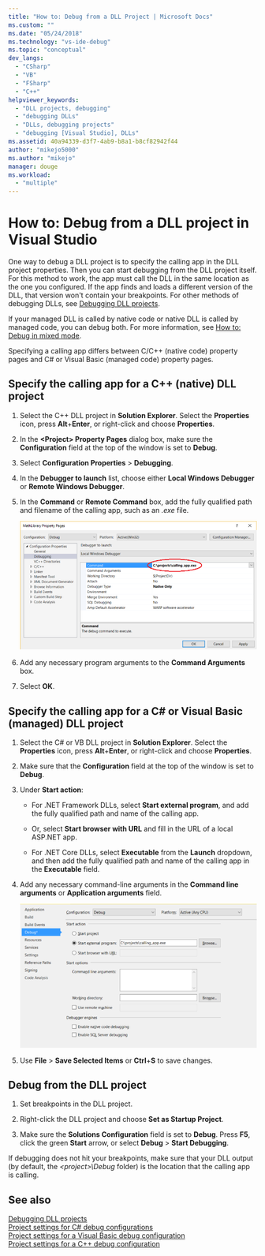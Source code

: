 ```yaml
---
title: "How to: Debug from a DLL Project | Microsoft Docs"
ms.custom: ""
ms.date: "05/24/2018"
ms.technology: "vs-ide-debug"
ms.topic: "conceptual"
dev_langs: 
  - "CSharp"
  - "VB"
  - "FSharp"
  - "C++"
helpviewer_keywords: 
  - "DLL projects, debugging"
  - "debugging DLLs"
  - "DLLs, debugging projects"
  - "debugging [Visual Studio], DLLs"
ms.assetid: 40a94339-d3f7-4ab9-b8a1-b8cf82942f44
author: "mikejo5000"
ms.author: "mikejo"
manager: douge
ms.workload: 
  - "multiple"
---
```

# How to: Debug from a DLL project in Visual Studio

One way to debug a DLL project is to specify the calling app in the DLL project properties. Then you can start debugging from the DLL project itself. For this method to work, the app must call the DLL in the same location as the one you configured. If the app finds and loads a different version of the DLL, that version won't contain your breakpoints. For other methods of debugging DLLs, see [Debugging DLL projects](../debugger/debugging-dll-projects.md).
  
If your managed DLL is called by native code or native DLL is called by managed code, you can debug both. For more information, see [How to: Debug in mixed mode](../debugger/how-to-debug-in-mixed-mode.md).   

Specifying a calling app differs between C/C++ (native code) property pages and C# or Visual Basic (managed code) property pages. 

## Specify the calling app for a C++ (native) DLL project  
  
1. Select the C++ DLL project in **Solution Explorer**. Select the **Properties** icon, press **Alt**+**Enter**, or right-click and choose **Properties**.
   
1. In the **\<Project> Property Pages** dialog box, make sure the **Configuration** field at the top of the window is set to **Debug**. 
   
1. Select **Configuration Properties** > **Debugging**.  
   
1. In the **Debugger to launch** list, choose either **Local Windows Debugger** or **Remote Windows Debugger**.  
   
1. In the **Command** or **Remote Command** box, add the fully qualified path and filename of the calling app, such as an *.exe* file.
   
   ![Debug Properties window](../debugger/media/dbg-debugging-properties-dll.png "Debug Properties window")  
   
1. Add any necessary program arguments to the **Command Arguments** box.  
   
1. Select **OK**.

## Specify the calling app for a C# or Visual Basic (managed) DLL project  
  
1. Select the C# or VB DLL project in **Solution Explorer**. Select the **Properties** icon, press **Alt**+**Enter**, or right-click and choose **Properties**.
   
1. Make sure that the **Configuration** field at the top of the window is set to **Debug**.
   
1. Under **Start action**:
   
   - For .NET Framework DLLs, select **Start external program**, and add the fully qualified path and name of the calling app.
     
   - Or, select **Start browser with URL** and fill in the URL of a local ASP.NET app. 
   
   - For .NET Core DLLs, select **Executable** from the **Launch** dropdown, and then add the fully qualified path and name of the calling app in the **Executable** field. 
   
1. Add any necessary command-line arguments in the **Command line arguments** or **Application arguments** field.
   
   ![C# Debug Properties window](../debugger/media/dbg-debugging-properties-dll-csharp.png "C# Debug Properties window") 
   
1. Use **File** > **Save Selected Items** or **Ctrl**+**S** to save changes.

## Debug from the DLL project  
 
1. Set breakpoints in the DLL project.

1. Right-click the DLL project and choose **Set as Startup Project**. 

1. Make sure the **Solutions Configuration** field is set to **Debug**. Press **F5**, click the green **Start** arrow, or select **Debug** > **Start Debugging**.

If debugging does not hit your breakpoints, make sure that your DLL output (by default, the *\<project>\Debug* folder) is the location that the calling app is calling.
  
## See also  
 [Debugging DLL projects](../debugger/debugging-dll-projects.md)   
 [Project settings for  C# debug configurations](../debugger/project-settings-for-csharp-debug-configurations.md)   
 [Project settings for a Visual Basic debug configuration](../debugger/project-settings-for-a-visual-basic-debug-configuration.md)   
 [Project settings for a C++ debug configuration](../debugger/project-settings-for-a-cpp-debug-configuration.md)
